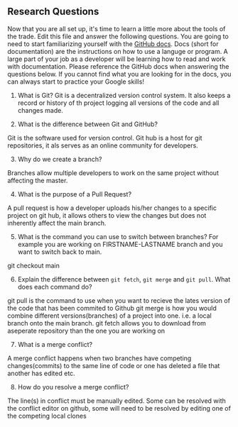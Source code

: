## Research Questions 

Now that you are all set up, it's time to learn a little more about the tools of the trade. Edit this file and answer the following questions. You are going to need to start familiarizing yourself with the [GitHub docs](https://docs.github.com/en). Docs (short for documentation) are the instructions on how to use a languge or program. A large part of your job as a developer will be learning how to read and work with documentation. Please reference the GitHub docs when answering the questions below. If you cannot find what you are looking for in the docs, you can always start to practice your Google skills!

1. What is Git? 
Git is a decentralized version control system.  It also keeps a record or history of th project logging all versions of the code and all changes made.

2. What is the difference between Git and GitHub? 

Git is the software used for version control.  Git hub is a host for git repositories, it als serves as an online community for developers.

3. Why do we create a branch? 

Branches allow multiple developers to work on the same project without affecting the master.

4. What is the purpose of a Pull Request?

A pull request is how a developer uploads his/her changes to a specific project on git hub, it allows others to view the changes but does not inherently affect the main branch.

5. What is the command you can use to switch between branches? For example you are working on FIRSTNAME-LASTNAME branch and you want to switch back to main.   

git checkout main

6. Explain the difference between `git fetch`, `git merge` and `git pull`. What does each command do? 

git pull is the command to use when you want to recieve the lates version of the code that has been commited to Github
git merge is how you would combine different versions(branches) of a project into one. i.e. a local branch onto the main branch.
git fetch allows you to download from aseperate repository than the one you are working on

7. What is a merge conflict?

A merge conflict happens when two branches have competing changes(commits) to the same line of code or one has deleted a file that another has edited  etc. 

8. How do you resolve a merge conflict?

The line(s) in conflict must be manually edited. Some can be resolved with the conflict editor on github, some will need to be resolved by editing one of the competing local clones

